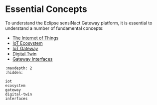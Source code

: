 # Essential Concepts

To understand the Eclipse sensiNact Gateway platform, it is essential to understand
a number of fundamental concepts:

* [The Internet of Things](iot.md)
* [IoT Ecosystem](ecosystem.md)
* [IoT Gateway](gateway.md)
* [Digital Twin](digital-twin.md)
* [Gateway Interfaces](interfaces.md)

```{toctree}
:maxdepth: 2
:hidden:

iot
ecosystem
gateway
digital-twin
interfaces
```
